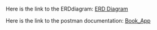 Here is the link to the ERDdiagram:
[ERD Diagram](https://drive.google.com/file/d/1HORpLF2N2V_Lem2NhaXsa3SeFxtMQ3IQ/view?usp=sharing)

Here is the link to the postman documentation:
[Book_App](https://documenter.getpostman.com/view/24266276/2sA3BuV8Fr)